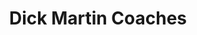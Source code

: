 ---
title: "Dick Martin Coaches"
address: "Unit 7, Annacotty Business Park, Biddyford, Annacotty, Co. Limerick"
tel: "+061 (0)353 333100"
county: "Limerick"
category: "Bus Services"
type: "Content"
lat: "52.664527893066406"
lng: "-8.533197402954102"
---